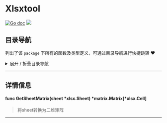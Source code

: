 # Xlsxtool

[![Go doc](https://img.shields.io/badge/go.dev-reference-brightgreen?logo=go&logoColor=white&style=flat)](https://pkg.go.dev/github.com/kercylan98/minotaur/xlsxtool)
![](https://img.shields.io/badge/Email-kercylan@gmail.com-green.svg?style=flat)




## 目录导航
列出了该 `package` 下所有的函数及类型定义，可通过目录导航进行快捷跳转 ❤️
<details>
<summary>展开 / 折叠目录导航</summary>


> 包级函数定义

|函数名称|描述
|:--|:--
|[GetSheetMatrix](#GetSheetMatrix)|将sheet转换为二维矩阵



</details>


***
## 详情信息
#### func GetSheetMatrix(sheet *xlsx.Sheet)  *matrix.Matrix[*xlsx.Cell]
<span id="GetSheetMatrix"></span>
> 将sheet转换为二维矩阵

***
